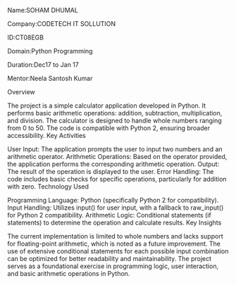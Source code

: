 Name:SOHAM DHUMAL

Company:CODETECH IT SOLLUTION

ID:CT08EGB

Domain:Python Programming

Duration:Dec17 to Jan 17

Mentor:Neela Santosh Kumar

Overview

The project is a simple calculator application developed in Python.
It performs basic arithmetic operations: addition, subtraction, multiplication, and division.
The calculator is designed to handle whole numbers ranging from 0 to 50.
The code is compatible with Python 2, ensuring broader accessibility.
Key Activities

User Input: The application prompts the user to input two numbers and an arithmetic operator.
Arithmetic Operations: Based on the operator provided, the application performs the corresponding arithmetic operation.
Output: The result of the operation is displayed to the user.
Error Handling: The code includes basic checks for specific operations, particularly for addition with zero.
Technology Used

Programming Language: Python (specifically Python 2 for compatibility).
Input Handling: Utilizes input() for user input, with a fallback to raw_input() for Python 2 compatibility.
Arithmetic Logic: Conditional statements (if statements) to determine the operation and calculate results.
Key Insights

The current implementation is limited to whole numbers and lacks support for floating-point arithmetic, which is noted as a future improvement.
The use of extensive conditional statements for each possible input combination can be optimized for better readability and maintainability.
The project serves as a foundational exercise in programming logic, user interaction, and basic arithmetic operations in Python.
